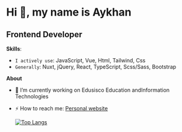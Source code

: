 # Hi 👋, my name is Aykhan

## Frontend Developer

**Skills**:

- `I actively use`: JavaScript, Vue, Html, Tailwind, Css
- `Generally`: Nuxt, jQuery, React, TypeScript, Scss/Sass, Bootstrap


**About**
+ 🔭 I’m currently working on Edusisco Education andInformation Technologies
+ ⚡ How to reach me: [Personal website](https://ayxansadiqov.github.io/aykhan-sadigov/)




  [![Top Langs](https://github-readme-stats.vercel.app/api/top-langs/?username=anuraghazra&layout=donut)](https://github.com/anuraghazra/github-readme-stats)

  

